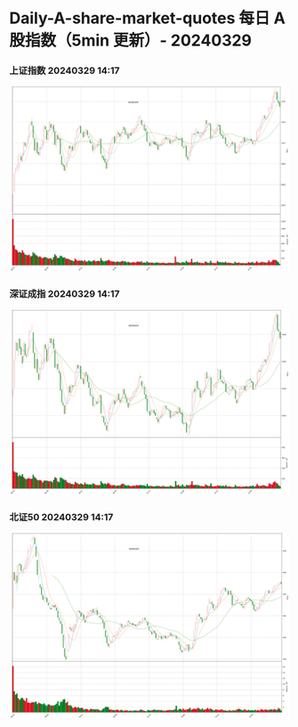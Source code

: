 
# Daily-A-share-market-quotes 每日 A 股指数（5min 更新）- 20240329

### 上证指数 20240329 14:17
![](./fig/2024/3/20240329-sh000001.png)

### 深证成指 20240329 14:17
![](./fig/2024/3/20240329-sz399001.png)

### 北证50 20240329 14:17
![](./fig/2024/3/20240329-bj899050.png)
